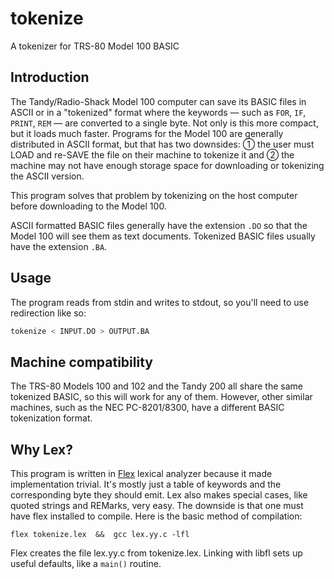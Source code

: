 # tokenize

A tokenizer for TRS-80 Model 100 BASIC

## Introduction

The Tandy/Radio-Shack Model 100 computer can save its BASIC files in
ASCII or in a "tokenized" format where the keywords — such as `FOR`, `IF`, `PRINT`, `REM` — are converted to a single byte. Not only is this more compact, but it loads much faster. Programs for the Model 100 are generally distributed in ASCII format, but that has two downsides: ① the user must LOAD and re-SAVE the file on their machine to tokenize it and ② the machine may not have enough storage space for downloading or tokenizing the ASCII version.

This program solves that problem by tokenizing on the host computer before downloading to the Model 100.

ASCII formatted BASIC files generally have the extension `.DO` so that
the Model 100 will see them as text documents. Tokenized BASIC files
usually have the extension `.BA`. 

## Usage

The program reads from stdin and writes to stdout, so you'll need
to use redirection like so:

``` bash
tokenize < INPUT.DO > OUTPUT.BA
```

## Machine compatibility

The TRS-80 Models 100 and 102 and the Tandy 200 all share the same tokenized BASIC, so this will work for any of them. However, other similar machines, such as the NEC PC-8201/8300, have a different BASIC tokenization format. 

## Why Lex?

This program is written in
[Flex](https://web.stanford.edu/class/archive/cs/cs143/cs143.1128/handouts/050%20Flex%20In%20A%20Nutshell.pdf)
lexical analyzer because it made implementation trivial. It's mostly
just a table of keywords and the corresponding byte they should emit.
Lex also makes special cases, like quoted strings and REMarks, very
easy. The downside is that one must have flex installed to compile.
Here is the basic method of compilation:

```
flex tokenize.lex  &&  gcc lex.yy.c -lfl
```

Flex creates the file lex.yy.c from tokenize.lex. Linking with libfl
sets up useful defaults, like a `main()` routine.
